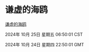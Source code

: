 # 谦虚的海鸥
[谦虚的海鸥](http://219.139.199.238:56308/qxdho/course/base/hotlink/index.php)

2024年 10月 25日 星期五 06:50:01 CST

2024年 10月 24日 星期四 22:50:01 GMT
